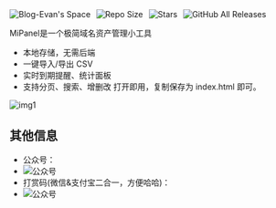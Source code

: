 <div style="display: flex; align-items: center; gap: 10px;">
    <a href="https://evan.xin" target="_blank">
        <img src="https://img.shields.io/badge/Blog-Evan's%20Space-black?logo=blog&color=red&style=flat" alt="Blog-Evan's Space" style="display: inline-block;">
    </a>
    <a href="https://github.com/EvanTop/MiPanel" target="_blank">
        <img src="https://img.shields.io/github/repo-size/EvanTop/MiPanel?style=flat" alt="Repo Size" style="display: inline-block;">
    </a>
    <a href="https://github.com/EvanTop/MiPanel/stargazers" target="_blank">
        <img src="https://img.shields.io/github/stars/EvanTop/MiPanel?style=flat" alt="Stars" style="display: inline-block;">
    </a>
    <a href="https://github.com/EvanTop/MiPanel/releases" target="_blank">
        <img src="https://img.shields.io/github/downloads/EvanTop/MiPanel/total?style=flat" alt="GitHub All Releases" style="display: inline-block;">
    </a>
</div>


MiPanel是一个极简域名资产管理小工具

- 本地存储，无需后端
- 一键导入/导出 CSV
- 实时到期提醒、统计面板
- 支持分页、搜索、增删改
打开即用，复制保存为 index.html 即可。


![img1](https://i.imgur.com/cKDeDwA.png)

## 其他信息

- 公众号：
- ![公众号](https://www.evan.xin/wp-content/uploads/2025/04/111.png)
- 打赏码(微信&支付宝二合一，方便哈哈)：
- ![公众号](https://www.evan.xin/wp-content/uploads/2025/05/wechat-alipay.png)
